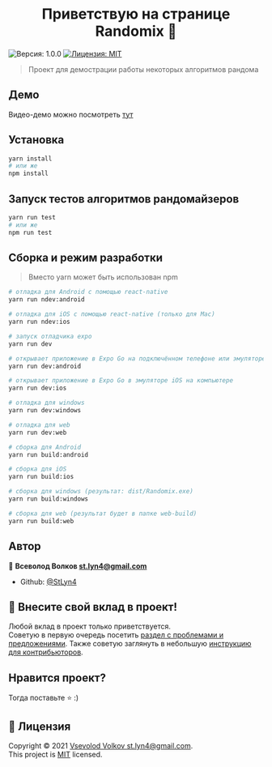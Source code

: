 <h1 align="center">Приветствую на странице Randomix 👋</h1>
<p>
  <img alt="Версия: 1.0.0" src="https://img.shields.io/badge/version-1.0.0-blue.svg?cacheSeconds=2592000" />
  <a href="https://github.com/StLyn4/Randomix/blob/master/LICENSE" target="_blank">
    <img alt="Лицензия: MIT" src="https://img.shields.io/badge/License-MIT-yellow.svg" />
  </a>
</p>

> Проект для демострации работы некоторых алгоритмов рандома

## Демо
Видео-демо можно посмотреть [тут](https://vimple.co/76ae0ca4c9c241138318b40241863336)

## Установка

```sh
yarn install
# или же
npm install
```

## Запуск тестов алгоритмов рандомайзеров

```sh
yarn run test
# или же
npm run test
```

## Сборка и режим разработки

> Вместо yarn может быть использован npm

```sh
# отладка для Android с помощью react-native
yarn run ndev:android

# отладка для iOS с помощью react-native (только для Mac)
yarn run ndev:ios
```

```sh
# запуск отладчика expo
yarn run dev
```

```sh
# открывает приложение в Expo Go на подключённом телефоне или эмуляторе
yarn run dev:android

# открывает приложение в Expo Go в эмуляторе iOS на компьютере
yarn run dev:ios

# отладка для windows
yarn run dev:windows

# отладка для web
yarn run dev:web
```

```sh
# сборка для Android
yarn run build:android

# сборка для iOS
yarn run build:ios

# сборка для windows (результат: dist/Randomix.exe)
yarn run build:windows

# сборка для web (результат будет в папке web-build)
yarn run build:web
```

## Автор

👤 **Всеволод Волков <st.lyn4@gmail.com>**

* Github: [@StLyn4](https://github.com/StLyn4)

## 🤝 Внесите свой вклад в проект!

Любой вклад в проект только приветствуется.<br />Советую в первую очередь посетить [раздел с проблемами и предложениями](https://github.com/StLyn4/Randomix/issues). Также советую заглянуть в небольшую [инструкцию для контрибьюторов](https://github.com/StLyn4/Randomix/blob/master/CONTRIBUTING.md).

## Нравится проект?

Тогда поставьте ⭐️ :)

## 📝 Лицензия

Copyright © 2021 [Vsevolod Volkov <st.lyn4@gmail.com>](https://github.com/StLyn4).<br />
This project is [MIT](https://github.com/StLyn4/Randomix/blob/master/LICENSE) licensed.
